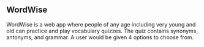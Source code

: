 ## WordWise

WordWise is a web app where people of any age including very young and old can practice and play vocabulary quizzes. 
The quiz contains synonyms, antonyms, and grammar. A user would be given 4 options to choose from. 
